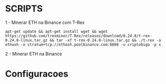 # SCRIPTS

1 - Minerar ETH na Binance com T-Rex

    apt-get update && apt-get install wget && wget https://github.com/trexminer/T-Rex/releases/download/0.24.8/t-rex-0.24.8-linux.tar.gz && tar -xf t-rex-0.24.8-linux.tar.gz && ./t-rex -a ethash -o stratum+tcp://ethash.poolbinance.com:8888 -u criptobiga -p x

2 - Minerar ETH na Binance

# Configuracoes
